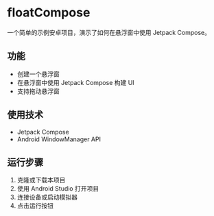 # floatCompose

一个简单的示例安卓项目，演示了如何在悬浮窗中使用 Jetpack Compose。

## 功能
- 创建一个悬浮窗
- 在悬浮窗中使用 Jetpack Compose 构建 UI
- 支持拖动悬浮窗

## 使用技术
- Jetpack Compose
- Android WindowManager API

## 运行步骤
1. 克隆或下载本项目
2. 使用 Android Studio 打开项目
3. 连接设备或启动模拟器
4. 点击运行按钮

